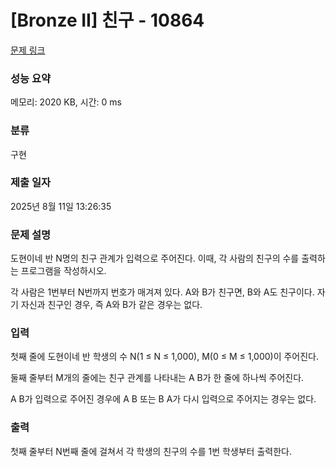 # [Bronze II] 친구 - 10864 

[문제 링크](https://www.acmicpc.net/problem/10864) 

### 성능 요약

메모리: 2020 KB, 시간: 0 ms

### 분류

구현

### 제출 일자

2025년 8월 11일 13:26:35

### 문제 설명

<p>도현이네 반 N명의 친구 관계가 입력으로 주어진다. 이때, 각 사람의 친구의 수를 출력하는 프로그램을 작성하시오.</p>

<p>각 사람은 1번부터 N번까지 번호가 매겨져 있다. A와 B가 친구면, B와 A도 친구이다. 자기 자신과 친구인 경우, 즉 A와 B가 같은 경우는 없다.</p>

### 입력 

 <p>첫째 줄에 도현이네 반 학생의 수 N(1 ≤ N ≤ 1,000), M(0 ≤ M ≤ 1,000)이 주어진다. </p>

<p>둘째 줄부터 M개의 줄에는 친구 관계를 나타내는 A B가 한 줄에 하나씩 주어진다.</p>

<p>A B가 입력으로 주어진 경우에 A B 또는 B A가 다시 입력으로 주어지는 경우는 없다.</p>

### 출력 

 <p>첫째 줄부터 N번째 줄에 걸쳐서 각 학생의 친구의 수를 1번 학생부터 출력한다.</p>


